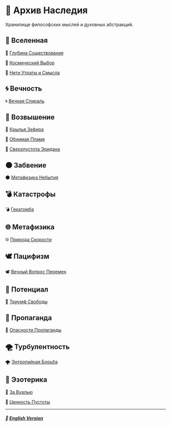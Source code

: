 # 📁 Архив Наследия
<p align="justify">Хранилище философских мыслей и духовных абстракций.</p>

## 🌌 Вселенная
🌌 [Глубина Существования](universal/depth_of_existence/russian.md)

🌌 [Космический Выбор](universal/cosmic_choices/russian.md)

🌌 [Нити Утраты и Смысла](universal/the_threads_of_loss_and_meaning/russian.md)

## 🌀 Вечность
🌀 [Вечная Спираль](eternal/eternal_spiral/russian.md)

## 🌟 Возвышение
🌟 [Крылья Зефира](ascension/the_wings_of_zephyr/russian.md)

🌟 [Обнимая Пламя](ascension/embracing_the_flame/russian.md)

🌟 [Сверхпустота Эридана](ascension/eridanus_supervoid/russian.md)

## 🌑 Забвение
🌑 [Метафизика Небытия](oblivion/the_metaphysics_of_non-existence/english.md)

## 💣 Катастрофы
💣 [Гекатомба](catastrophical/the_hecatomb/russian.md)

## 🌐 Метафизика
🌐 [Природа Скорости](metaphysical/the_nature_of_speed/russian.md)

## 🕊️ Пацифизм
🕊️ [Вечный Вопрос Перемен](pacifism/the_eternal_question_of_change/english.md)

## 🌱 Потенциал
🌱 [Триумф Свободы](potential/the_triumph_of_freedom/russian.md)

## 📢 Пропаганда
📢 [Опасности Пропаганды](propaganda/the_dangers_of_propaganda/russian.md)

## 🌪️ Турбулентность
🌪️ [Энтропийная Борьба](turbulence/entropic_struggle/russian.md)

## 🔮 Эзотерика
🔮 [За Вуалью](esoterical/beyond_the_veil/russian.md)

🔮 [Ценность Пустоты](esoterical/the_value_of_emptiness/russian.md)

***

##### 🗽 [English Version](index.md)
